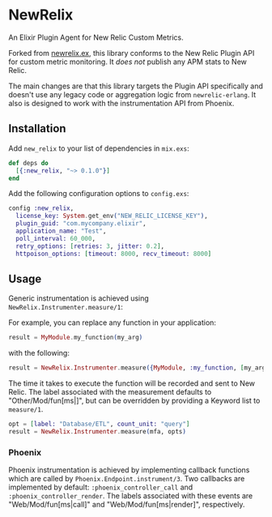 # NewRelix

An Elixir Plugin Agent for New Relic Custom Metrics.

Forked from [newrelix.ex](https://github.com/romul/newrelic.ex), this library
conforms to the New Relic Plugin API for custom metric monitoring. It *does not*
publish any APM stats to New Relic.

The main changes are that this library targets the Plugin API specifically and
doesn't use any legacy code or aggregation logic from `newrelic-erlang`. It also
is designed to work with the instrumentation API from Phoenix.

## Installation

Add `new_relix` to your list of dependencies in `mix.exs`:

```elixir
def deps do
  [{:new_relix, "~> 0.1.0"}]
end
```

Add the following configuration options to `config.exs`:

```elixir
config :new_relix,
  license_key: System.get_env("NEW_RELIC_LICENSE_KEY"),
  plugin_guid: "com.mycompany.elixir",
  application_name: "Test",
  poll_interval: 60_000,
  retry_options: [retries: 3, jitter: 0.2],
  httpoison_options: [timeout: 8000, recv_timeout: 8000]
```

## Usage

Generic instrumentation is achieved using `NewRelix.Instrumenter.measure/1`:

For example, you can replace any function in your application:
```elixir
result = MyModule.my_function(my_arg)
```
with the following:
```elixir
result = NewRelix.Instrumenter.measure({MyModule, :my_function, [my_arg]})
```
The time it takes to execute the function will be recorded and sent to New
Relic. The label associated with the measurement defaults to "Other/Mod/fun[ms|]", but can be overridden by providing a Keyword list to
`measure/1`.
```elixir
opt = [label: "Database/ETL", count_unit: "query"]
result = NewRelix.Instrumenter.measure(mfa, opts)
```

### Phoenix

Phoenix instrumentation is achieved by implementing callback functions which are called by `Phoenix.Endpoint.instrument/3`. Two callbacks are implemented by
default: `:phoenix_controller_call` and `:phoenix_controller_render`. The labels
associated with these events are "Web/Mod/fun[ms|call]" and "Web/Mod/fun[ms|render]", respectively.

